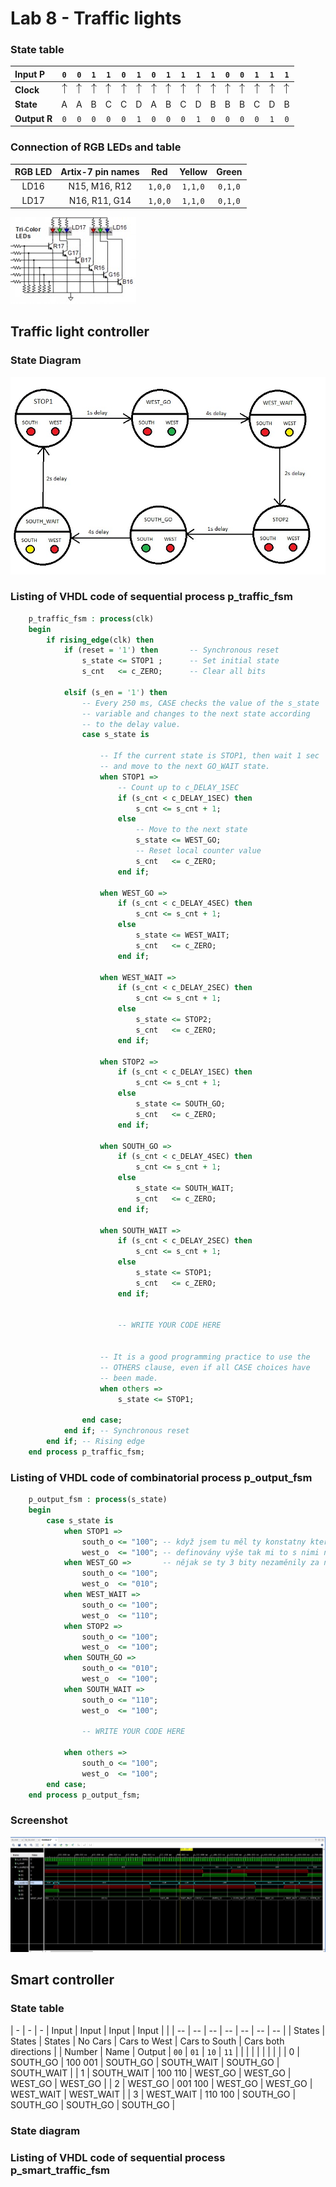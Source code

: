 # Lab 8 - Traffic lights

### State table
| **Input P** | `0` | `0` | `1` | `1` | `0` | `1` | `0` | `1` | `1` | `1` | `1` | `0` | `0` | `1` | `1` | `1` |
| :-- | :-: | :-: | :-: | :-: | :-: | :-: | :-: | :-: | :-: | :-: | :-: | :-: | :-: | :-: | :-: | :-: |
| **Clock** | ![rising](images/eq_uparrow.png) | ![rising](images/eq_uparrow.png) | ![rising](images/eq_uparrow.png) | ![rising](images/eq_uparrow.png) | ![rising](images/eq_uparrow.png) | ![rising](images/eq_uparrow.png) | ![rising](images/eq_uparrow.png) | ![rising](images/eq_uparrow.png) | ![rising](images/eq_uparrow.png) | ![rising](images/eq_uparrow.png) | ![rising](images/eq_uparrow.png) | ![rising](images/eq_uparrow.png) | ![rising](images/eq_uparrow.png) | ![rising](images/eq_uparrow.png) | ![rising](images/eq_uparrow.png) | ![rising](images/eq_uparrow.png) |
| **State** | A | A | B | C | C | D | A | B | C | D | B | B | B | C | D | B |
| **Output R** | `0` | `0` | `0` | `0` | `0` | `1` | `0` | `0` | `0` | `1` | `0` | `0` | `0` | `0` | `1` | `0` |
### Connection of RGB LEDs and table 
| **RGB LED** | **Artix-7 pin names** | **Red** | **Yellow** | **Green** |
| :-: | :-: | :-: | :-: | :-: |
| LD16 | N15, M16, R12 | `1,0,0` | `1,1,0` | `0,1,0` |
| LD17 | N16, R11, G14 | `1,0,0` | `1,1,0` | `0,1,0` |

![](images/RGBtable.jpg)

## Traffic light controller

### State Diagram
![](images/state_diagram.jpg)
### Listing of VHDL code of sequential process p_traffic_fsm
```vhdl
    p_traffic_fsm : process(clk)
    begin
        if rising_edge(clk) then
            if (reset = '1') then       -- Synchronous reset
                s_state <= STOP1 ;      -- Set initial state
                s_cnt   <= c_ZERO;      -- Clear all bits

            elsif (s_en = '1') then
                -- Every 250 ms, CASE checks the value of the s_state 
                -- variable and changes to the next state according 
                -- to the delay value.
                case s_state is

                    -- If the current state is STOP1, then wait 1 sec
                    -- and move to the next GO_WAIT state.
                    when STOP1 =>
                        -- Count up to c_DELAY_1SEC
                        if (s_cnt < c_DELAY_1SEC) then
                            s_cnt <= s_cnt + 1;
                        else
                            -- Move to the next state
                            s_state <= WEST_GO;
                            -- Reset local counter value
                            s_cnt   <= c_ZERO;
                        end if;

                    when WEST_GO =>
                        if (s_cnt < c_DELAY_4SEC) then
                            s_cnt <= s_cnt + 1;
                        else
                            s_state <= WEST_WAIT;
                            s_cnt   <= c_ZERO;
                        end if;
                        
                    when WEST_WAIT =>
                        if (s_cnt < c_DELAY_2SEC) then
                            s_cnt <= s_cnt + 1;
                        else
                            s_state <= STOP2;
                            s_cnt   <= c_ZERO;
                        end if;
                        
                    when STOP2 =>
                        if (s_cnt < c_DELAY_1SEC) then
                            s_cnt <= s_cnt + 1;
                        else
                            s_state <= SOUTH_GO;
                            s_cnt   <= c_ZERO;
                        end if; 
                        
                    when SOUTH_GO =>
                        if (s_cnt < c_DELAY_4SEC) then
                            s_cnt <= s_cnt + 1;
                        else
                            s_state <= SOUTH_WAIT;
                            s_cnt   <= c_ZERO;
                        end if;
                        
                    when SOUTH_WAIT =>
                        if (s_cnt < c_DELAY_2SEC) then
                            s_cnt <= s_cnt + 1;
                        else
                            s_state <= STOP1;
                            s_cnt   <= c_ZERO;
                        end if;                                                                                               


                        -- WRITE YOUR CODE HERE


                    -- It is a good programming practice to use the 
                    -- OTHERS clause, even if all CASE choices have 
                    -- been made. 
                    when others =>
                        s_state <= STOP1;

                end case;
            end if; -- Synchronous reset
        end if; -- Rising edge
    end process p_traffic_fsm;
```
### Listing of VHDL code of combinatorial process p_output_fsm
```vhdl
    p_output_fsm : process(s_state)
    begin
        case s_state is
            when STOP1 =>
                south_o <= "100"; -- když jsem tu měl ty konstatny které jsou 
                west_o  <= "100"; -- definovány výše tak mi to s nimi nefungovalo
            when WEST_GO =>       -- nějak se ty 3 bity nezaměnily za název
                south_o <= "100";
                west_o  <= "010";
            when WEST_WAIT =>
                south_o <= "100";
                west_o  <= "110";
            when STOP2 =>
                south_o <= "100";
                west_o  <= "100";
            when SOUTH_GO =>
                south_o <= "010";
                west_o  <= "100";
            when SOUTH_WAIT =>
                south_o <= "110";
                west_o  <= "100";
                
                -- WRITE YOUR CODE HERE

            when others =>
                south_o <= "100";
                west_o  <= "100";
        end case;
    end process p_output_fsm;
```
### Screenshot
![](images/waveforms.jpg)

## Smart controller

### State table
| - | - | - | Input | Input | Input | Input |  |
| -- | -- | -- | -- | -- | -- | -- |
| States | States | States | No Cars | Cars to West | Cars to South | Cars both directions |
| Number | Name | Output | `00` | `01` | `10` | `11` |
|  |  |  |  |  |  |  |
| 0 | SOUTH_GO | 100 001 | SOUTH_GO | SOUTH_WAIT | SOUTH_GO | SOUTH_WAIT |
| 1 | SOUTH_WAIT | 100 110 | WEST_GO | WEST_GO | WEST_GO | WEST_GO |
| 2 | WEST_GO | 001 100 | WEST_GO | WEST_GO | WEST_WAIT | WEST_WAIT |
| 3 | WEST_WAIT | 110 100 | SOUTH_GO | SOUTH_GO | SOUTH_GO | SOUTH_GO |

### State diagram

### Listing of VHDL code of sequential process p_smart_traffic_fsm
```vhdl

```
